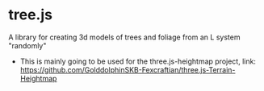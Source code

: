 # tree.js
A library for creating 3d models of trees and foliage from an L system "randomly"
* This is mainly going to be used for the three.js-heightmap project, link: https://github.com/GolddolphinSKB-Fexcraftian/three.js-Terrain-Heightmap
